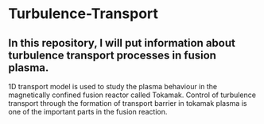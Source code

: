 # Turbulence-Transport

## In this repository, I will put information about turbulence transport processes in fusion plasma. 
1D transport model is used to study the plasma behaviour in the magnetically confined fusion reactor called Tokamak.
Control of turbulence transport through the formation of transport barrier in tokamak plasma is one of the important parts in the fusion reaction.  
